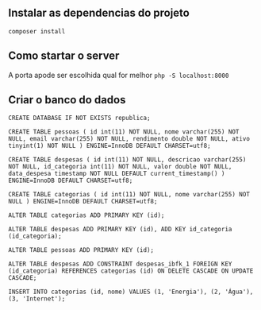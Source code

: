## Instalar as dependencias do projeto
`composer install`

## Como startar o server
A porta apode ser escolhida qual for melhor
`php -S localhost:8000`

## Criar o banco do dados
`CREATE DATABASE IF NOT EXISTS republica;`

`CREATE TABLE pessoas (
  id int(11) NOT NULL,
  nome varchar(255) NOT NULL,
  email varchar(255) NOT NULL,
  rendimento double NOT NULL,
  ativo tinyint(1) NOT NULL
) ENGINE=InnoDB DEFAULT CHARSET=utf8;`

`CREATE TABLE despesas (
  id int(11) NOT NULL,
  descricao varchar(255) NOT NULL,
  id_categoria int(11) NOT NULL,
  valor double NOT NULL,
  data_despesa timestamp NOT NULL DEFAULT current_timestamp()
) ENGINE=InnoDB DEFAULT CHARSET=utf8;`

`CREATE TABLE categorias (
  id int(11) NOT NULL,
  nome varchar(255) NOT NULL
) ENGINE=InnoDB DEFAULT CHARSET=utf8;`

`ALTER TABLE categorias
ADD PRIMARY KEY (id);`

`ALTER TABLE despesas
ADD PRIMARY KEY (id),
ADD KEY id_categoria (id_categoria);`

`ALTER TABLE pessoas
ADD PRIMARY KEY (id);`

`ALTER TABLE despesas
ADD CONSTRAINT despesas_ibfk_1 FOREIGN KEY (id_categoria) REFERENCES categorias (id) ON DELETE CASCADE ON UPDATE CASCADE;`

`INSERT INTO categorias (id, nome) VALUES
(1, 'Energia'),
(2, 'Água'),
(3, 'Internet');`